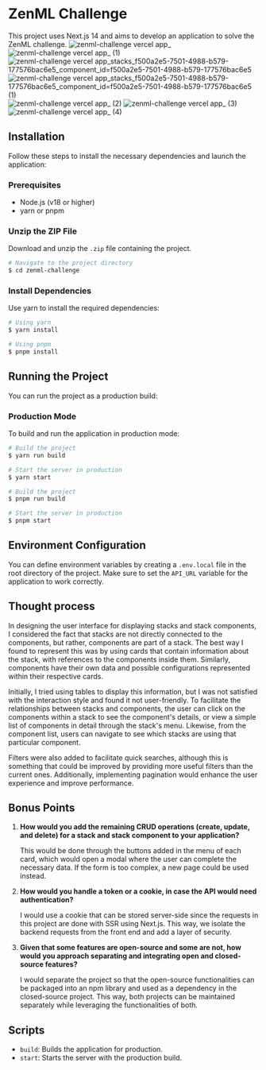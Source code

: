 # ZenML Challenge

This project uses Next.js 14 and aims to develop an application to solve the ZenML challenge.
![zenml-challenge vercel app_](https://github.com/user-attachments/assets/63386f2a-adf6-4d8d-a702-8ecfb3074494)
![zenml-challenge vercel app_ (1)](https://github.com/user-attachments/assets/fe4f1d6d-7a6e-4a95-a9b8-5f09dcd85484)
![zenml-challenge vercel app_stacks_f500a2e5-7501-4988-b579-177576bac6e5_component_id=f500a2e5-7501-4988-b579-177576bac6e5](https://github.com/user-attachments/assets/f8488f2c-73fd-4709-9edf-302a4244bf7a)
![zenml-challenge vercel app_stacks_f500a2e5-7501-4988-b579-177576bac6e5_component_id=f500a2e5-7501-4988-b579-177576bac6e5 (1)](https://github.com/user-attachments/assets/eb9eb232-6f42-40a7-a2eb-8884ed48a381)
![zenml-challenge vercel app_ (2)](https://github.com/user-attachments/assets/7eedbec3-8637-46f5-bb2a-d92fc994ccd3)
![zenml-challenge vercel app_ (3)](https://github.com/user-attachments/assets/353ee535-3910-449e-888a-fdecf7e8c5d8)
![zenml-challenge vercel app_ (4)](https://github.com/user-attachments/assets/718f5738-a417-4bbe-9221-eaac42f9fa77)



## Installation

Follow these steps to install the necessary dependencies and launch the application:

### Prerequisites

- Node.js (v18 or higher)
- yarn or pnpm

### Unzip the ZIP File

Download and unzip the `.zip` file containing the project.

```bash
# Navigate to the project directory
$ cd zenml-challenge
```

### Install Dependencies

Use yarn to install the required dependencies:

```bash
# Using yarn
$ yarn install
```

```bash
# Using pnpm
$ pnpm install
```

## Running the Project

You can run the project as a production build:

### Production Mode

To build and run the application in production mode:

```bash
# Build the project
$ yarn run build

# Start the server in production
$ yarn start
```

```bash
# Build the project
$ pnpm run build

# Start the server in production
$ pnpm start
```

## Environment Configuration

You can define environment variables by creating a `.env.local` file in the root directory of the project. Make sure to set the `API_URL` variable for the application to work correctly.

## Thought process

In designing the user interface for displaying stacks and stack components, I considered the fact that stacks are not directly connected to the components, but rather, components are part of a stack. The best way I found to represent this was by using cards that contain information about the stack, with references to the components inside them. Similarly, components have their own data and possible configurations represented within their respective cards.

Initially, I tried using tables to display this information, but I was not satisfied with the interaction style and found it not user-friendly. To facilitate the relationships between stacks and components, the user can click on the components within a stack to see the component's details, or view a simple list of components in detail through the stack's menu. Likewise, from the component list, users can navigate to see which stacks are using that particular component.

Filters were also added to facilitate quick searches, although this is something that could be improved by providing more useful filters than the current ones. Additionally, implementing pagination would enhance the user experience and improve performance.

## Bonus Points

1. **How would you add the remaining CRUD operations (create, update, and delete) for a stack and stack component to your application?**

   This would be done through the buttons added in the menu of each card, which would open a modal where the user can complete the necessary data. If the form is too complex, a new page could be used instead.

2. **How would you handle a token or a cookie, in case the API would need authentication?**

   I would use a cookie that can be stored server-side since the requests in this project are done with SSR using Next.js. This way, we isolate the backend requests from the front end and add a layer of security.

3. **Given that some features are open-source and some are not, how would you approach separating and integrating open and closed-source features?**

   I would separate the project so that the open-source functionalities can be packaged into an npm library and used as a dependency in the closed-source project. This way, both projects can be maintained separately while leveraging the functionalities of both.

## Scripts

- `build`: Builds the application for production.
- `start`: Starts the server with the production build.
